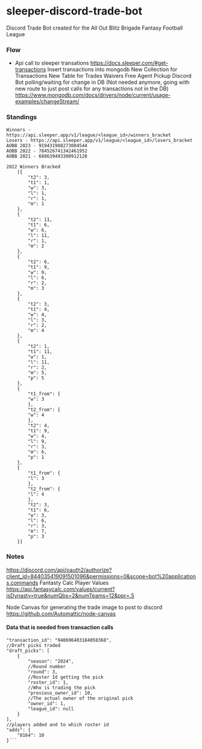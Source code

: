 # sleeper-discord-trade-bot
Discord Trade Bot created for the All Out Blitz Brigade Fantasy Football League

### Flow
- Api call to sleeper transations
    https://docs.sleeper.com/#get-transactions
Insert transactions into mongodb
    New Collection for Transactions
        New Table for
            Trades
            Waivers
            Free Agent Pickup
Discord Bot polling/waiting for change in DB (Not needed anymore, going with new route to just post calls for any transactions not in the DB)
    https://www.mongodb.com/docs/drivers/node/current/usage-examples/changeStream/

### Standings
    Winners - https://api.sleeper.app/v1/league/<league_id>/winners_bracket
    Losers - https://api.sleeper.app/v1/league/<league_id>/losers_bracket
    AOBB 2023 - 919431908273004544
    AOBB 2022 - 784526741342461952
    AOBB 2021 - 688639493300912128

    2022 Winners Bracked
        [{
            "t2": 3,
            "t1": 1,
            "w": 3,
            "l": 1,
            "r": 1,
            "m": 1
        },
        {
            "t2": 11,
            "t1": 6,
            "w": 6,
            "l": 11,
            "r": 1,
            "m": 2
        },
        {
            "t2": 6,
            "t1": 9,
            "w": 9,
            "l": 6,
            "r": 2,
            "m": 3
        },
        {
            "t2": 3,
            "t1": 4,
            "w": 4,
            "l": 3,
            "r": 2,
            "m": 4
        },
        {
            "t2": 1,
            "t1": 11,
            "w": 1,
            "l": 11,
            "r": 2,
            "m": 5,
            "p": 5
        },
        {
            "t1_from": {
            "w": 3
            },
            "t2_from": {
            "w": 4
            },
            "t2": 4,
            "t1": 9,
            "w": 4,
            "l": 9,
            "r": 3,
            "m": 6,
            "p": 1
        },
        {
            "t1_from": {
            "l": 3
            },
            "t2_from": {
            "l": 4
            },
            "t2": 3,
            "t1": 6,
            "w": 3,
            "l": 6,
            "r": 3,
            "m": 7,
            "p": 3
        }]


### Notes
https://discord.com/api/oauth2/authorize?client_id=844035419091501096&permissions=0&scope=bot%20applications.commands
Fantasty Calc Player Values
https://api.fantasycalc.com/values/current?isDynasty=true&numQbs=2&numTeams=12&ppr=.5

Node Canvas for generating the trade image to post to discord
https://github.com/Automattic/node-canvas

#### Data that is needed from transaction calls

```"type": "trade",
"transaction_id": "940696403184058368",
//Draft picks traded
"draft_picks": [
    {
        "season": "2024",
        //Round number
        "round": 3,
        //Roster Id getting the pick
        "roster_id": 1,
        //Who is trading the pick
        "previous_owner_id": 10,
        //The actual owner of the original pick
        "owner_id": 1,
        "league_id": null
    }
],
//players added and to which roster id
"adds": {
    "8164": 10
}```